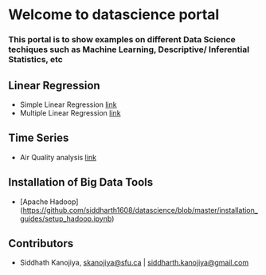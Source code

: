 # Welcome to datascience portal

### This portal is to show examples on different Data Science techiques such as Machine Learning, Descriptive/ Inferential Statistics, etc

## Linear Regression
- Simple Linear Regression [link](https://github.com/siddharth1608/datascience/blob/master/linear_regression/advertising_analysis_using_SLR.ipynb)
- Multiple Linear Regression [link](https://github.com/siddharth1608/datascience/blob/master/linear_regression/advertising_analysis_using_MLR.ipynb)

## Time Series
- Air Quality analysis [link](https://github.com/siddharth1608/datascience/blob/master/time_series/air_quality_analysis.ipynb)

## Installation of Big Data Tools
- [Apache Hadoop] (https://github.com/siddharth1608/datascience/blob/master/installation_guides/setup_hadoop.ipynb)

## Contributors

- Siddhath Kanojiya, skanojiya@sfu.ca | siddharth.kanojiya@gmail.com
